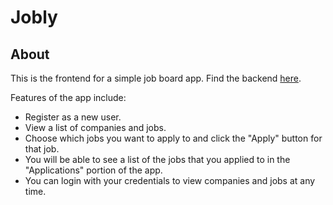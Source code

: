# Jobly

## About

This is the frontend for a simple job board app. Find the backend 
[here](https://github.com/edwinkim97/jobly-backend).

Features of the app include:
- Register as a new user.
- View a list of companies and jobs. 
- Choose which jobs you want to apply to and click the "Apply" button for that job. 
- You will be able to see a list of the jobs that you applied to in the "Applications" portion of the app.
- You can login with your credentials to view companies and jobs at any time.
